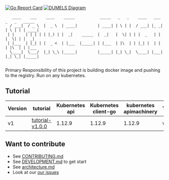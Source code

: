[![Go Report Card](https://goreportcard.com/badge/github.com/klovercloud-ci-cd/core-engine)](https://goreportcard.com/report/github.com/klovercloud-ci-cd/core-engine)
[![DUMELS Diagram](https://www.dumels.com/api/v1/badge/bda92eee-de40-4853-a544-48c548481f51)](https://www.dumels.com/diagram/bda92eee-de40-4853-a544-48c548481f51)

```
   ____    ___    ____    _____           _____   _   _    ____   ___   _   _   _____ 
  / ___|  / _ \  |  _ \  | ____|         | ____| | \ | |  / ___| |_ _| | \ | | | ____|
 | |     | | | | | |_) | |  _|    _____  |  _|   |  \| | | |  _   | |  |  \| | |  _|  
 | |___  | |_| | |  _ <  | |___  |_____| | |___  | |\  | | |_| |  | |  | |\  | | |___ 
  \____|  \___/  |_| \_\ |_____|         |_____| |_| \_|  \____| |___| |_| \_| |_____|
                                                                                      
```

Primary Responsibility of this project is building docker image and pushing to the registry. Run on any kubernetes.

## Tutorial

| Version   | tutorial       | Kubernetes api | Kubernetes client-go | kubernetes apimachinery   | Tektoncd
|--------------------------|------------|----------------|----------------------|---------------------------|----------|
| v1 | [tutorial-v1.0.0](doc/tutorial-v1.0.0.md)   | 1.12.9            | 1.12.9          | 1.12.9                      |  v1aplha1 |

## Want to contribute

- See [CONTRIBUTING.md](doc/CONTRIBUTING.md)
- See [DEVELOPMENT.md](doc/DEVELOPMENT.md) to get start
- See [architecture.md](doc/architecture.md)
- Look at our
  [our issues](https://github.com/klovercloud-ci-cd/klovercloud-ci-core/issues)
